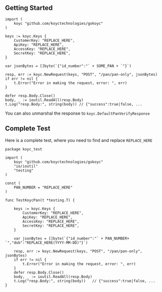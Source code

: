 
## Getting Started
	
	import (
		koyc "github.com/koyctechnologies/gokoyc"
	)
	
	keys := koyc.Keys {
		CustomerKey: "REPLACE_HERE",
		ApiKey: "REPLACE_HERE",
		AccessKey: "REPLACE_HERE",
		SecretKey: "REPLACE_HERE",
	}
		
	var jsonBytes = []byte(`{"id_number":"` + SOME_PAN + `"}`)

	resp, err := koyc.NewRequest(keys, "POST", "/pan/pan-only", jsonBytes)
	if err != nil {
		t.Error("Error in making the request, error: ", err)
	}
	
	defer resp.Body.Close()
	body, _ := ioutil.ReadAll(resp.Body)
	t.Log("resp.Body:", string(body)) // {"success":true|false, ...

You can also unmarshal the response to `koyc.DefaultPanVerifyResponse`
	
## Complete Test	

Here is a complete test, where you need to find and replace `REPLACE_HERE`


	package koyc_test
	
	import (
		koyc "github.com/koyctechnologies/gokoyc"
		"io/ioutil"
		"testing"
	)

	const (
		PAN_NUMBER = "REPLACE_HERE"
	)
	
	func TestKoycPan(t *testing.T) {
	
		keys := koyc.Keys {
			CustomerKey: "REPLACE_HERE",
			ApiKey: "REPLACE_HERE",
			AccessKey: "REPLACE_HERE",
			SecretKey: "REPLACE_HERE",
		}
		
		var jsonBytes = []byte(`{"id_number":"` + PAN_NUMBER+ `","dob":"REPLACE_HERE(YYYY-MM-DD)"}`)

		resp, err := koyc.NewRequest(keys, "POST", "/pan/pan-only", jsonBytes)
		if err != nil {
			t.Error("Error in making the request, error: ", err)
		}
		defer resp.Body.Close()
		body, _ := ioutil.ReadAll(resp.Body)
		t.Log("resp.Body:", string(body))   // {"success":true|false, ...
	}

